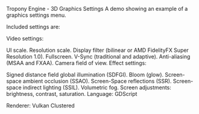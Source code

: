 Tropony Engine - 3D Graphics Settings
A demo showing an example of a graphics settings menu.

Included settings are:

Video settings:

UI scale.
Resolution scale.
Display filter (bilinear or AMD FidelityFX Super Resolution 1.0).
Fullscreen.
V-Sync (traditional and adaptive).
Anti-aliasing (MSAA and FXAA).
Camera field of view.
Effect settings:

Signed distance field global illumination (SDFGI).
Bloom (glow).
Screen-space ambient occlusion (SSAO).
Screen-Space reflections (SSR).
Screen-space indirect lighting (SSIL).
Volumetric fog.
Screen adjustments: brightness, contrast, saturation.
Language: GDScript

Renderer: Vulkan Clustered
